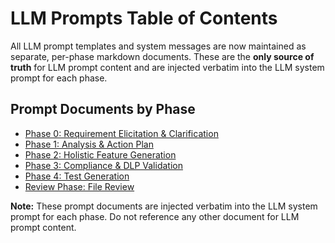 # LLM Prompts Table of Contents

All LLM prompt templates and system messages are now maintained as separate, per-phase markdown documents. These are the **only source of truth** for LLM prompt content and are injected verbatim into the LLM system prompt for each phase.

## Prompt Documents by Phase

- [Phase 0: Requirement Elicitation & Clarification](src/phases/prompts/phase0_clarification_prompt.md)
- [Phase 1: Analysis & Action Plan](src/phases/prompts/phase1_plan_prompt.md)
- [Phase 2: Holistic Feature Generation](src/phases/prompts/phase2_codegen_prompt.md)
- [Phase 3: Compliance & DLP Validation](src/phases/prompts/phase3_compliance_prompt.md)
- [Phase 4: Test Generation](src/phases/prompts/phase4_testgen_prompt.md)
- [Review Phase: File Review](src/phases/prompts/phase_review_prompt.md)

**Note:** These prompt documents are injected verbatim into the LLM system prompt for each phase. Do not reference any other document for LLM prompt content. 